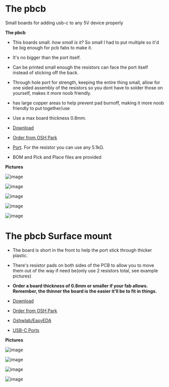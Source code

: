 # The pbcb  
Small boards for adding usb-c to any 5V device properly  

**The pbcb**  
- This boards small. *how small is it?* So small I had to put multiple so it'd be big enough for pcb fabs to make it.
- It's no bigger than the port itself.  
- Can be printed small enough the resistors can face the port itself instead of sticking off the back.  
- Through hole port for strength, keeping the entire thing small, allow for one sided assembly of the resistors so you dont have to solder those on yourself, makes it more noob friendly.  
- has large copper areas to help prevent pad burnoff, making it more noob friendly to put together/use  
- Use a max board thickness 0.8mm.  

- [Download](https://github.com/pbanj/pbcb/raw/main/The%20pbcb.zip)
- [Order from OSH Park](https://oshpark.com/shared_projects/e9DyghlC)
- [Port](https://www.lcsc.com/product-detail/_Yuandi-_C2689839.html). For the resistor you can use any 5.1kΩ.  
- BOM and Pick and Place files are provided

**Pictures**  

![image](https://user-images.githubusercontent.com/17306233/209613231-3ce184e4-200d-40e2-8561-decd40abbda2.png)  

![image](https://user-images.githubusercontent.com/17306233/209613269-6c81704e-c5c5-4287-bc81-cd8dab1b5cc2.png)  

![image](https://user-images.githubusercontent.com/17306233/209613323-d8bb62a8-1d65-49bd-bf46-90ae865178b2.png)  

![image](https://user-images.githubusercontent.com/17306233/209613361-db91ac51-6a4f-44d1-a7c7-8bb30e5152c2.png)  

![image](https://user-images.githubusercontent.com/17306233/209613490-bd580a91-d44e-4272-8a41-73cf2c85c242.png)  







# The pbcb Surface mount  
- The board is short in the front to help the port stick through thicker plastic.
- There's resistor pads on both sides of the PCB to allow you to move them out of the way if need be(only use 2 resistors total, see example pictures)  

- **Order a board thickness of 0.8mm or smaller if your fab allows. Remember, the thinner the board is the easier it'll be to fit in things.**  
- [Download](https://github.com/pbanj/pbcb/raw/main/The%20pbcb%20Surface%20Mount%20Ver.zip)  
- [Order from OSH Park](https://oshpark.com/shared_projects/IqXttbLq)  
- [Oshwlab/EasyEDA](https://oshwlab.com/pbanj/usbc-all-the-things)  
- [USB-C Ports](https://a.aliexpress.com/_mrkukGI)  

**Pictures**  

![image](https://user-images.githubusercontent.com/17306233/209408559-34973114-5b14-4a06-a46f-8324a5f89451.png)  

![image](https://user-images.githubusercontent.com/17306233/209408449-67fb0d59-3934-473e-ab88-763083dc7f34.png)  

![image](https://user-images.githubusercontent.com/17306233/209297996-01a18d60-047c-490a-b9e7-fd4dde0d301e.png)  

![image](https://user-images.githubusercontent.com/17306233/209408002-1a4238ae-6cd0-4c46-93dc-03be46f73707.png)  


